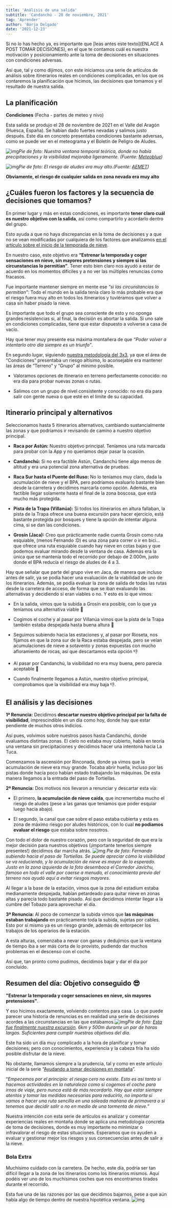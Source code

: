 ```yaml
---
title: 'Análisis de una salida'
subtitle: 'Candanchú - 28 de noviembre, 2021'
tag: 'Aprender'
author: 'Borja Delgado'
date: '2021-12-23'
---
```


Si no lo has hecho ya, es importante que [leas antes este texto](ENLACE A POST TOMAR DECISIONES), en el que te contamos cuál es nuestra motivación y posicionamiento ante la toma de decisiones en situaciones con condiciones adversas.

Así que, tal y como dijimos, con este iniciamos una serie de artículos de análisis sobre itinerarios reales en condiciones complicadas, en los que os contaremos la planificación que hicimos, las decisiones que tomamos y el resultado de nuestra salida.

## La planificación

**Condiciones** (Fecha - partes de meteo y nivo)

Esta salida se produjo el 28 de noviembre de 2021 en el Valle del Aragón (Huesca, España).
Se habían dado fuertes nevadas y salimos justo después. Este día en concreto presentaba condiciones bastante adversas, como se puede ver en el meteograma y el Boletín de Peligro de Aludes.

![img](/images/posts/analisis-de-una-salida/picture-01.jpg)*Pie de foto: Nuestra ventana temporal teórica, donde no había precipitaciones y la visibilidad mejoraba ligeramente. (Fuente:* [*Meteoblue*](https://www.meteoblue.com)*)*

![img](/images/posts/analisis-de-una-salida/picture-02.png)*Pie de foto: El riesgo de aludes era muy alto.(Fuente:* [*AEMET*](http://www.aemet.es/es/eltiempo/prediccion/montana/boletin_peligro_aludes)*)*

**Obviamente, el riesgo de cualquier salida en zona nevada era muy alto**

## ¿Cuáles fueron los factores y la secuencia de decisiones que tomamos?

En primer lugar y más en estas condiciones, es importante **tener claro cuál es nuestro objetivo con la salida**, así como compartirlo y acordarlo dentro del grupo.

Esto ayuda a que no haya discrepancias en la toma de decisiones y a que no se vean modificadas por cualquiera de los factores que analizamos [en el artículo sobre el inicio de la temporada de nieve](https://dersu.uz/es/blog/temporada-de-nieve/).

En nuestro caso, este objetivo era **“Estrenar la temporada y coger sensaciones en nieve, sin mayores pretensiones y siempre si las circunstancias lo permitían”**. Tener esto bien claro nos ayudó a estar de acuerdo en los momentos difíciles y a no ver las múltiples renuncias como fracasos.

Fue importante mantener siempre en mente ese *“si las circunstancias lo permitían”*: Todo el mundo en la salida tenía claro lo más probable era que el riesgo fuera muy alto en todos los itinerarios y tuviéramos que volver a casa sin haber pisado la nieve.

Es importante que todo el grupo sea consciente de esto y no oponga grandes resistencias si, al final, la decisión es abortar la salida. Si uno sale en condiciones complicadas, tiene que estar dispuesto a volverse a casa de vacío.

Hay que tener muy presente esa máxima montañera de que *“Poder volver a intentarlo otro día siempre es un triunfo”*.

En segundo lugar, siguiendo [nuestra metodología del 3x3](https://dersu.uz/es/blog/el-metodo-3x3/), ya que el área de “Condiciones” presentaba un riesgo altísimo, lo aconsejable era mantener las áreas de “Terreno” y “Grupo” al mínimo posible.

- Valoramos opciones de itinerario en terreno perfectamente conocido: no era día para probar nuevas zonas o rutas.

- Salimos con un grupo de nivel consistente y conocido: no era día para salir con gente nueva o que esté en el límite de su capacidad.

## Itinerario principal y alternativos

Seleccionamos hasta 5 itinerarios alternativos, cambiando sustancialmente las zonas y que podríamos ir revisando de camino a nuestro objetivo principal.

- **Raca por Astún:** Nuestro objetivo principal. Teníamos una ruta marcada para probar con la App y no queríamos dejar pasar la ocasión.

- **Candanchú:** Si no era factible Astún, Candanchú tiene algo menos de altitud y era una potencial zona alternativa de pruebas.

- **Raca Sur hasta el Puente del Ruso:** No lo teníamos muy claro, dada la acumulación de nieve y el BPA, pero podríamos evaluarlo bastante bien desde la carretera y decidimos marcarla como opción. Además, era factible llegar solamente hasta el final de la zona boscosa, que está mucho más protegida.

- **Pista de la Trapa (Villanúa):** Si todos los itinerarios en altura fallaban, la pista de la Trapa ofrece una buena excursión para hacer ejercicio, está bastante protegida por bosques y tiene la opción de intentar alguna cima, si se dan las condiciones.

- **Grosín (Jaca):** Creo que prácticamente nadie cuenta Grosín como ruta esquiable, (menos Fernando :D) es una zona para correr o ir en bici… que ofrece una ruta esquiable cuando hay nieve en cotas bajas y que podemos evaluar mirando desde la ventana de casa. Además era la única que se mantenía todo el recorrido por debajo de 2.000m, justo donde el BPA reducía el riesgo de aludes de 4 a 3.

Hay que señalar que parte del grupo vive en Jaca, de manera que incluso antes de salir, ya se podía hacer una evaluación de la viabilidad de uno de los itinerarios. Además, se podía evaluar la zona de salida de todas las rutas desde la carretera de acceso, de forma que se iban evaluando las alternativas y decidiendo si eran viables o no. Y esto es lo que vimos:

- En la salida, vimos que la subida a Grosín era posible, con lo que ya teníamos una alternativa viable 🙌

- Cogimos el coche y al pasar por Villanúa vimos que la pista de la Trapa también estaba despejada hasta buena altura 🙌

- Seguimos subiendo hacia las estaciones y, al pasar por Rioseta, nos fijamos en que la zona sur de la Raca estaba despejada, pero se veían acumulaciones de nieve a sotavento y zonas expuestas con mucho afloramiento de rocas, así que descartamos esta opción 👎

- Al pasar por Candanchú, la visibilidad no era muy buena, pero parecía aceptable 🧐

- Cuando finalmente llegamos a Astún, nuestro objetivo principal, comprobamos que la visibilidad era muy baja 👎.


## **El análisis y las decisiones**

**1ª Renuncia:** Decidimos **descartar nuestro objetivo principal por la falta de visibilidad**, imprescindible en un día como hoy, donde hay que estar pendiente de muchos otros indicios.

Así pues, volvimos sobre nuestros pasos hasta Candanchú, donde evaluamos distintas zonas. El cielo no estaba muy cubierto, había en teoría una ventana sin precipitaciones y decidimos hacer una intentona hacia La Tuca.

Comenzamos la ascensión por Rinconada, donde ya vimos que la acumulación de nieve era muy grande. Tocaba abrir huella, incluso por las pistas donde hacía poco habían estado trabajando las máquinas. De esta manera llegamos a la entrada del paso de Tortiellas.

**2ª Renuncia:** Dos motivos nos llevaron a renunciar y descartar esta vía:

- El primero, **la acumulación de nieve caída**, que incrementaba mucho el riesgo de aludes (pese a las ganas que teníamos que poder esquiar luego hacia abajo).

- El segundo, la canal que cae sobre el paso estaba cubierta y esta es zona de máximo riesgo por aludes históricos, con lo cual **no podíamos evaluar el riesgo** que estaba sobre nosotros.

Con todo el dolor de nuestro corazón, pero con la seguridad de que era la mejor decisión para nuestros objetivos (¡importante tenerlos siempre presentes!) decidimos dar marcha atrás.
![img](/images/posts/analisis-de-una-salida/picture-03.jpg)
*Pie de foto: Fernando subiendo hacia el paso de Tortiellas. Se puede apreciar cómo la visibilidad se va reduciendo, y la acumulación de nieve es mayor de lo esperado. Justo en la zona izquierda de la foto desemboca el Corredor Javichu, famoso en todo el valle por caerse a menudo, el conocimiento previo del terreno nos ayudó aquí a evitar riesgos mayores*.

Al llegar a la base de la estación, vimos que la zona del estadium estaba medianamente despejada, habían petardeado para quitar nieve en zonas altas y parecía todo bastante pisado. Así que decidimos intentar llegar a la cumbre del Tobazo para aprovechar el día.

**3ª Renuncia:** Al poco de comenzar la subida vimos que **las máquinas estaban trabajando** en prácticamente toda la subida, sujetas por cables. Esto por sí mismo ya es un riesgo grande, además de entorpecer los trabajos de los operarios de la estación.

A esta alturas, comenzaba a nevar con ganas y dedujimos que la ventana de tiempo iba a ser más corta de lo provisto, pudiendo dar muchos problemas en el descenso con el coche.

Así que, tan pronto como pudimos, decidimos bajar y dar el día por concluido.

## Resumen del día: Objetivo conseguido 😎

**"Estrenar la temporada y coger sensaciones en nieve, sin mayores pretensiones"**.

Y eso hicimos exactamente, volviendo contentos para casa. Lo que puede parecer una historia de renuncias es en realidad una serie de decisiones acordes a las circunstancias en las que estábamos.![img](/images/posts/analisis-de-una-salida/picture-04.jpg)*Pie de foto: [Esta fue finalmente nuestra excursión](https://strava.app.link/DOnkRiW3Olb). 6km y 500m durante un par de horas largas. Suficientes para cumplir nuestros objetivos del día.*

Este ha sido un día muy complicado a la hora de planificar y tomar decisiones; pero con conocimientos, experiencia y la cabeza fría ha sido posible disfrutar de la nieve.

No obstante, llamamos siempre a la prudencia, tal y como en este artículo inicial de la serie “[Ayudando a tomar decisiones en montaña](http://localhost:4000/es/blog/ayudando-a-tomar-deciciones-en-la-montana/)”.

“*Empecemos por el principio: el riesgo cero no existe. Esto es así tanto si hacemos actividades en la naturaleza como si cogemos el coche para irnos de viaje, pero nunca está de más recordarlo. Hay que estar siempre atentos y tomar las medidas necesarias para reducirlo, no importa si vamos a hacer una ruta sencilla en una soleada mañana de primavera o si tenemos que decidir salir o no en medio de una tormenta de nieve.*”

Nuestra intención con esta serie de artículos es analizar y comentar experiencias reales en montaña donde se aplica una metodología concreta de toma de decisiones, donde es muy importante no minimizar o infravalorar el riesgo de estas situaciones. Esperamos que os ayuden a evaluar y gestionar mejor los riesgos y sus consecuencias antes de salir a la nieve.

### **Bola Extra**

Muchísimo cuidado con la carretera. De hecho, este día, podría ser tan difícil llegar a la zona de los itinerarios como los itinerarios mismos. Aquí podéis ver uno de los muchísimos coches que nos encontramos tirados durante el recorrido.

Esta fue una de las razones por las que decidimos bajarnos, pese a que aún había algo de tiempo dentro de nuestra hipotética ventana.
![img](/images/posts/analisis-de-una-salida/picture-05.jpg)
